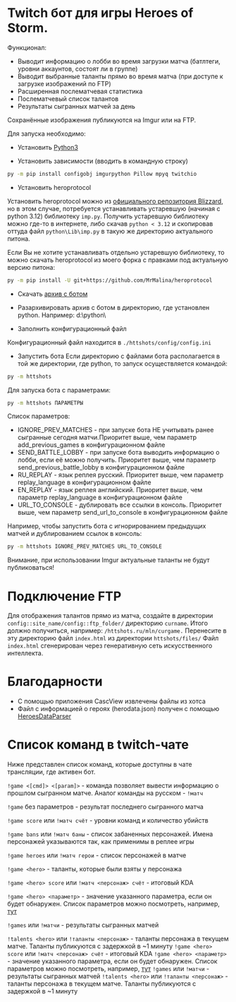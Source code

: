 ﻿# Twitch бот для игры Heroes of Storm.

Функционал:
* Выводит информацию о лобби во время загрузки матча (батлтеги, уровни аккаунтов, состоят ли в группе)
* Выводит выбранные таланты прямо во время матча (при  доступе к загрузке изображений по FTP)
* Расширенная послематчевая статистика
* Послематчевый список талантов
* Результаты сыгранных матчей за день

Сохранённые изображения публикуются на Imgur или на FTP.

Для запуска необходимо:
* Установить [Python3](https://www.python.org/downloads/)

* Установить зависимости (вводить в командную строку)
```bash
py -m pip install configobj imgurpython Pillow mpyq twitchio
```

* Установить heroprotocol

Установить heroprotocol можно из [официального репозитория Blizzard](https://github.com/Blizzard/heroprotocol), но в этом случае, потребуется устанавливать устаревшую (начиная с python 3.12) библиотеку `imp.py`. Получить устаревшую библиотеку можно где-то в интернете, либо скачав `python < 3.12` и скопировав оттуда файл `python\Lib\imp.py` в такую же директорию актуального питона.

Если Вы не хотите устанавливать отдельно устаревшую библиотеку, то можно скачать heroprotocol из моего форка с правками под актуальную версию питона:
```bash
py -m pip install -U git+https://github.com/MrMalina/heroprotocol
```

* Скачать [архив с ботом](https://github.com/MrMalina/httshots/archive/refs/heads/master.zip)

* Разархивировать архив с ботом в директорию, где установлен python. Например: d:\python\

* Заполнить конфигурационный файл

Конфигурационный файл находится в `./httshots/config/config.ini`

* Запустить бота
Если директорию с файлами бота располагается в той же директории, где python, то запуск осуществляется командой:
```bash
py -m httshots
```

Для запуска бота с параметрами:
```bash
py -m httshots ПАРАМЕТРЫ
```

Список параметров:
* IGNORE_PREV_MATCHES - при запуске бота НЕ учитывать ранее сыгранные сегодня матчи.Приоритет выше, чем параметр add_previous_games в конфигурационном файле
* SEND_BATTLE_LOBBY - при запуске бота выводить информацию о лобби, если её можно получить. Приоритет выше, чем параметр send_previous_battle_lobby в конфигурационном файле
* RU_REPLAY - язык реплея русский. Приоритет выше, чем параметр replay_language в конфигурационном файле
* EN_REPLAY - язык реплея английский. Приоритет выше, чем параметр replay_language в конфигурационном файле
* URL_TO_CONSOLE - дублировать все ссылки в консоль. Приоритет выше, чем параметр send_url_to_console в конфигурационном файле

Например, чтобы запустить бота с игнорированием предыдущих матчей и дублированием ссылок в консоль:
```bash
py -m httshots IGNORE_PREV_MATCHES URL_TO_CONSOLE
```

Внимание, при использовании Imgur актуальные таланты не будут публиковаться!

# Подключение FTP
Для отображения талантов прямо из матча, создайте в директории `config::site_name/config::ftp_folder/` директорию `curname`.
Итого должно получиться, например: `/httshots.ru/mln/curgame.`
Перенесите в эту директорию файл `index.html` из директории `httshots/files/`
Файл `index.html` сгенерирован через генеративную сеть искусственного интеллекта.

# Благодарности
* С помощью приложения CascView извлечены файлы из хотса
* Файл с информацией о героях (herodata.json) получен с помощью [HeroesDataParser](https://github.com/HeroesToolChest/HeroesDataParser)

# Список команд в twitch-чате
Ниже представлен список команд, которые доступны в чате трансляции, где активен бот.

`!game <[cmd]> <[param]>` - команда позволяет вывести информацию о прошлом сыгранном матче. Аналог команды на русском - `!матч`

`!game` без параметров - результат последнего сыгранного матча

`!game score` или `!матч счёт` - уровни команд и количество убийств

`!game bans` или `!матч баны` - список забаненных персонажей. Имена персонажей указываются так, как применимы в реплее игры

`!game heroes` или `!матч герои` - список персонажей в матче

`!game <hero>` - таланты, которые были взяты у персонажа

`!game <hero> score` или `!матч <персонаж> счёт` - итоговый KDA

`!game <hero> <параметр>` - значение указанного параметра, если он будет обнаружен. Список параметров можно посмотреть, например, [тут](https://raw.githubusercontent.com/MrMalina/hots-replays-params/refs/heads/master/replay.ini)

`!games` или `!матчи` - результаты сыгранных матчей

`!talents <hero>` или `!таланты <персонаж>` - таланты персонажа в текущем матче. Таланты публикуются с задержкой в ~1 минуту
`!game <hero> score` или `!матч <персонаж> счёт` - итоговый KDA
`!game <hero> <параметр>` - значение указанного параметра, если он будет обнаружен. Список параметров можно посмотреть, например, [тут](https://raw.githubusercontent.com/MrMalina/hots-replays-params/refs/heads/master/replay.ini)
`!games` или `!матчи` - результаты сыгранных матчей
`!talents <hero>` или `!таланты <персонаж>` - таланты персонажа в текущем матче. Таланты публикуются с задержкой в ~1 минуту
